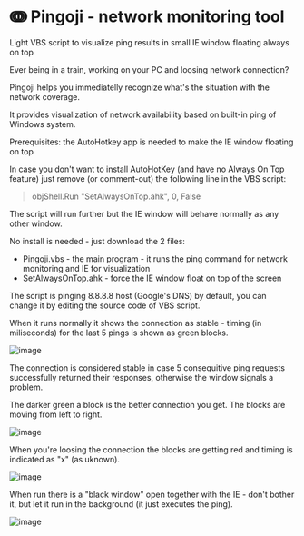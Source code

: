 # &#8584; Pingoji - network monitoring tool
Light VBS script to visualize ping results in small IE window floating always on top

Ever being in a train, working on your PC and loosing network connection?

Pingoji helps you immediatelly recognize what's the situation with the network coverage.

It provides visualization of network availability based on built-in ping of Windows system.

Prerequisites: the AutoHotkey app is needed to make the IE window floating on top

In case you don't want to install AutoHotKey (and have no Always On Top feature) just remove (or comment-out) the following line in the VBS script:

> objShell.Run "SetAlwaysOnTop.ahk", 0, False 

The script will run further but the IE window will behave normally as any other window.

No install is needed - just download the 2 files:
  * Pingoji.vbs - the main program - it runs the ping command for network monitoring and IE for visualization
  * SetAlwaysOnTop.ahk - force the IE window float on top of the screen

The script is pinging 8.8.8.8 host (Google's DNS) by default, you can change it by editing the source code of VBS script.

When it runs normally it shows the connection as stable - timing (in miliseconds) for the last 5 pings is shown as green blocks.

![image](https://github.com/user-attachments/assets/b6623acb-286e-4cee-ac6e-2c3d56806d4c)

The connection is considered stable in case 5 consequitive ping requests successfully returned their responses, otherwise the window signals a problem.

The darker green a block is the better connection you get. The blocks are moving from left to right.

![image](https://github.com/user-attachments/assets/91e5d33e-26f7-4b1b-97dc-acbee03a3ce4)

When you're loosing the connection the blocks are getting red and timing is indicated as "x" (as uknown).

![image](https://github.com/user-attachments/assets/e28a82c6-37b4-4391-9dfa-5a6f5d1b8c0e)

When run there is a "black window" open together with the IE - don't bother it, but let it run in the background (it just executes the ping).

![image](https://github.com/user-attachments/assets/8171971e-8940-4483-aee5-bc531b643952)

